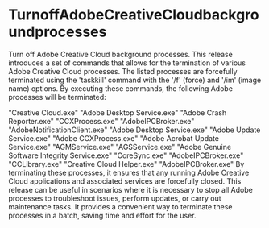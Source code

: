 # TurnoffAdobeCreativeCloudbackgroundprocesses
Turn off Adobe Creative Cloud background processes.
This release introduces a set of commands that allows for the termination of various Adobe Creative Cloud processes. The listed processes are forcefully terminated using the 'taskkill' command with the '/f' (force) and '/im' (image name) options. By executing these commands, the following Adobe processes will be terminated:

"Creative Cloud.exe"
"Adobe Desktop Service.exe"
"Adobe Crash Reporter.exe"
"CCXProcess.exe"
"AdobeIPCBroker.exe"
"AdobeNotificationClient.exe"
"Adobe Desktop Service.exe"
"Adobe Update Service.exe"
"Adobe CCXProcess.exe"
"Adobe Acrobat Update Service.exe"
"AGMService.exe"
"AGSService.exe"
"Adobe Genuine Software Integrity Service.exe"
"CoreSync.exe"
"AdobeIPCBroker.exe"
"CCLibrary.exe"
"Creative Cloud Helper.exe"
"AdobeIPCBroker.exe"
By terminating these processes, it ensures that any running Adobe Creative Cloud applications and associated services are forcefully closed. This release can be useful in scenarios where it is necessary to stop all Adobe processes to troubleshoot issues, perform updates, or carry out maintenance tasks. It provides a convenient way to terminate these processes in a batch, saving time and effort for the user.
